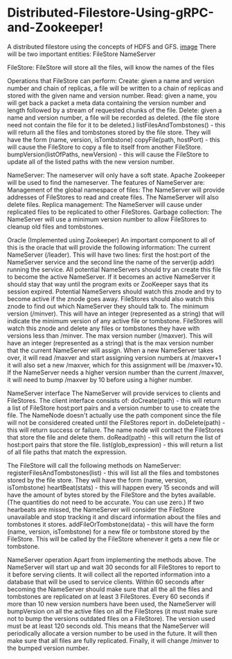 # Distributed-Filestore-Using-gRPC-and-Zookeeper!

A distributed filestore using the concepts of HDFS and GFS.
[image](https://user-images.githubusercontent.com/26243594/158458792-d9c62c23-f77a-474a-a358-260c1fae8ab1.png)
There will be two important entities:
  FileStore
  NameServer

FileStore:
  FileStore will store all the files, will know the names of the files
  
  Operations that FileStore can perform:
  Create: given a name and version number and chain of replicas, a file will be written to a chain of replicas and stored with the given name and version number.
  Read: given a name, you will get back a packet a meta data containing the version number and length followed by a stream of requested chunks of the file.
  Delete: given a name and version number, a file will be recorded as deleted. (the file store need not contain the file for it to be deleted.)
  listFilesAndTombstones() -  this will return all the files and tombstones stored by the file store. They will have the form (name, version, isTombstone)
  copyFile(path, hostPort) - this will cause the FileStore to copy a file to itself from another FileStore.
  bumpVersion(listOfPaths, newVersion) - this will cause the FileStore to update all of the listed paths with the new version number.

NameServer:
  The nameserver will only have a soft state. Apache Zookeeper will be used to find the nameserver.
  The features of NameServer are:
  Management of the global namespace of files: The NameServer will provide addresses of FileStores to read and create files. The NameServer will also delete files.
  Replica management: The NameServer will cause under replicated files to be replicated to other FileStores.
  Garbage collection: The NameServer will use a minimum version number to allow FileStores to cleanup old files and tombstones.

  Oracle (Implemented using Zookeeper)
    An important component to all of this is the oracle that will provide the following information:
    The current NameServer (/leader). This will have two lines: first the host:port of the NameServer service and the second line the name of the server(ip addr) running the service. All potential NameServers should try an create this file to become the active NameServer. If it becomes an active NameServer it should stay that way until the program exits or ZooKeeper says that its session expired. Potential NameServers should watch this znode and try to become active if the znode goes away. FileStores should also watch this znode to find out which NameServer they should talk to.
    The minimum version (/minver). This will have an integer (represented as a string) that will indicate the minimum version of any active file or tombstone. FileStores will watch this znode and delete any files or tombstones they have with versions less than /minver.
    The max version number (/maxver). This will have an integer (represented as a string) that is the max version number that the current NameServer will assign. When a new NameServer takes over, it will read /maxver and start assigning version numbers at /maxver+1 it will also set a new /maxver, which for this assignment will be /maxver+10. If the NameServer needs a higher version number than the current /maxver, it will need to bump /maxver by 10 before using a higher number.

  NameServer interface
    The NameServer will provide services to clients and FileStores.
    The client interface consists of:
    doCreate(path) - this will return a list of FileStore host:port pairs and a version number to use to create the file. The NameNode doesn't actually use the path component since the file will not be considered created until the FileStores report in.
    doDelete(path) - this will return success or failure. The name node will contact the FileStores that store the file and delete them. 
    doRead(path) - this will return the list of host:port pairs that store the file.
    list(glob_expression) - this will return a list of all file paths that match the expression.

  The FileStore will call the following methods on NameServer:
    registerFilesAndTombstones(list) - this will list all the files and tombstones stored by the file store. They will have the form (name, version, isTombstone)
    heartBeat(stats) - this will happen every 15 seconds and will have the amount of bytes stored by the FileStore and the bytes available. (The quantities do not need to be accurate. You can use zero.) If two hearbeats are missed, the NameServer will consider the FileStore unavailable and stop tracking it and discard information about the files and tombstones it stores.
    addFileOrTombstone(data) - this will have the form (name, version, isTombstone) for a new file or tombstone stored by the FileStore. This will be called by the FileStore whenever it gets a new file or tombstone.

  NameServer operation
    Apart from implementing the methods above. The NameServer will start up and wait 30 seconds for all FileStores to report to it before serving clients. It will collect all the reported information into a database that will be used to service clients.
    Within 60 seconds after becoming the NameServer should make sure that all the all the files and tombstones are replicated on at least 3 FileStores.
    Every 60 seconds if more than 10 new version numbers have been used, the NameServer will bumpVersion on all the active files on all the FileStores (it must make sure not to bump the versions outdated files on a FileStore). The version used must be at least 120 seconds old. This means that the NameServer will periodically allocate a version number to be used in the future. It will then make sure that all files are fully replicated. Finally, it will change /minver to the bumped version number.
